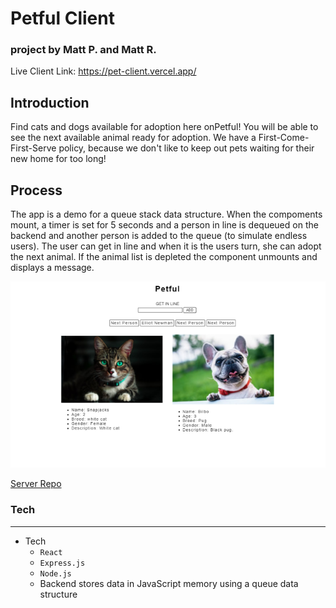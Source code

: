 # Petful Client
### project by Matt P. and Matt R.
Live Client Link: https://pet-client.vercel.app/


## Introduction

Find cats and dogs available for adoption here onPetful! You will be able to see the next available animal ready for adoption.
We have a First-Come-First-Serve policy, because we don't like to keep out pets waiting for their new home for too long!

## Process

The app is a demo for a queue stack data structure. When the compoments mount, a timer is set for 5 seconds and a person in line is dequeued on the backend and another person is added to the queue (to simulate endless users). The user can get in line and when it is the users turn, she can adopt the next animal. If the animal list is depleted the component unmounts and displays a message. 

![Petful](./public/petful.png)

[Server Repo](https://github.com/MattDizzle/pet-server)

### Tech

---
- Tech
  - `React`
  - `Express.js`
  - `Node.js`
  - Backend stores data in JavaScript memory using a queue data structure
